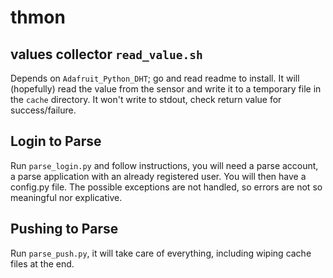 # thmon

## values collector `read_value.sh`

Depends on `Adafruit_Python_DHT`; go and read readme to install.
It will (hopefully) read the value from the sensor and write it to a temporary file in the `cache` directory.
It won't write to stdout, check return value for success/failure.


## Login to Parse

Run `parse_login.py` and follow instructions, you will need a parse account, a parse application with an already registered user.
You will then have a config.py file.
The possible exceptions are not handled, so errors are not so meaningful nor explicative.


## Pushing to Parse

Run `parse_push.py`, it will take care of everything, including wiping cache files at the end.
